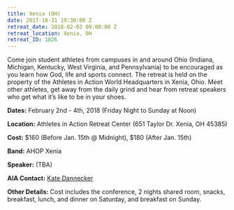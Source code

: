 ```yaml
---
title: Xenia (OH)
date: 2017-10-31 19:30:00 Z
retreat_date: 2018-02-02 00:00:00 Z
retreat_location: Xenia, OH
retreat_ID: 1826
---
```


Come join student athletes from campuses in and around Ohio (Indiana, Michigan, Kentucky, West Virginia, and Pennsylvania) to be encouraged as you learn how God, life and sports connect. The retreat is held on the property of the Athletes in Action World Headquarters in Xenia, Ohio. Meet other athletes, get away from the daily grind and hear from retreat speakers who get what it’s like to be in your shoes.

**Dates:** February 2nd - 4th, 2018 (Friday Night to Sunday at Noon)

**Location:** Athletes in Action Retreat Center (651 Taylor Dr. Xenia, OH 45385)

**Cost:** $160 (Before Jan. 15th @ Midnight), $180 (After Jan. 15th)

**Band:** AHOP Xenia

**Speaker:** (TBA)

**AIA Contact:** [Kate Dannecker](https://mail.google.com/mail/?view=cm&fs=1&tf=1&to=kate.dannecker@athletesinaction.org)

**Other Details:** Cost includes the conference, 2 nights shared room, snacks, breakfast, lunch, and dinner on Saturday, and breakfast on Sunday.
